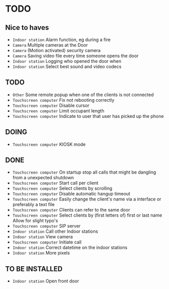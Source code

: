 # TODO

## Nice to haves
- `Indoor station`			Alarm function, eg during a fire
- `Camera`					Multiple cameras at the Door
- `Camera`					(Motion activated) security camera
- `Camera`					Saving video file every time someone opens the door
- `Indoor station`			Logging who opened the door when
- `Indoor station`			Select best sound and video codecs

## TODO
- `Other`					Some remote popup when one of the clients is not connected
- `Touchscreen computer`	Fix not rebooting correctly
- `Touchscreen computer`	Disable cursor
- `Touchscreen computer`	Limit occupant length
- `Touchscreen computer`	Indicate to user that user has picked up the phone

## DOING
- `Touchscreen computer`	KIOSK mode

## DONE
- `Touchscreen computer`	On startup stop all calls that might be dangling from a unexpected shutdown
- `Touchscreen computer`	Start call per client
- `Touchscreen computer`	Select clients by scrolling
- `Touchscreen computer`	Disable automatic hangup timeout
- `Touchscreen computer`	Easily change the client's name via a interface or preferably a text file
- `Touchscreen computer`	Clients can refer to the same door
- `Touchscreen computer`	Select clients by (first letters of) first or last name Allow for slight typo's
- `Touchscreen computer`	SIP server
- `Indoor station`			Call other Indoor stations
- `Indoor station`			View camera
- `Touchscreen computer`	Initiate call
- `Indoor station`			Correct datetime on the indoor stations
- `Indoor station`			More pixels

## TO BE INSTALLED
- `Indoor station`			Open front door

